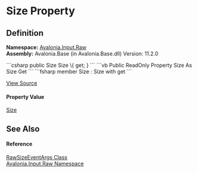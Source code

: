 # Size Property




## Definition
**Namespace:** <a href="N_Avalonia_Input_Raw">Avalonia.Input.Raw</a>  
**Assembly:** Avalonia.Base (in Avalonia.Base.dll) Version: 11.2.0

<Tabs groupId="api-code-preview">
<TabItem value="csharp" label="C#">
```csharp
public Size Size \{ get; }
```
</TabItem>
<TabItem value="vb" label="VB">
```vb
Public ReadOnly Property Size As Size
	Get
```
</TabItem>
<TabItem value="fsharp" label="F#">
```fsharp
member Size : Size with get
```
</TabItem>
</Tabs>



<a href="https://github.com/AvaloniaUI/Avalonia/tree/master/src/Avalonia.Base/Input/Raw/RawSizeEventArgs.cs#L19" title="View the source code">View Source</a>



#### Property Value
<a href="T_Avalonia_Size">Size</a>

## See Also


#### Reference
<a href="T_Avalonia_Input_Raw_RawSizeEventArgs">RawSizeEventArgs Class</a>  
<a href="N_Avalonia_Input_Raw">Avalonia.Input.Raw Namespace</a>  
